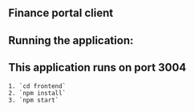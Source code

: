 ## Finance portal client

## Running the application:
## This application runs on port 3004
    1. `cd frontend`
    2. `npm install`
    3. `npm start`
